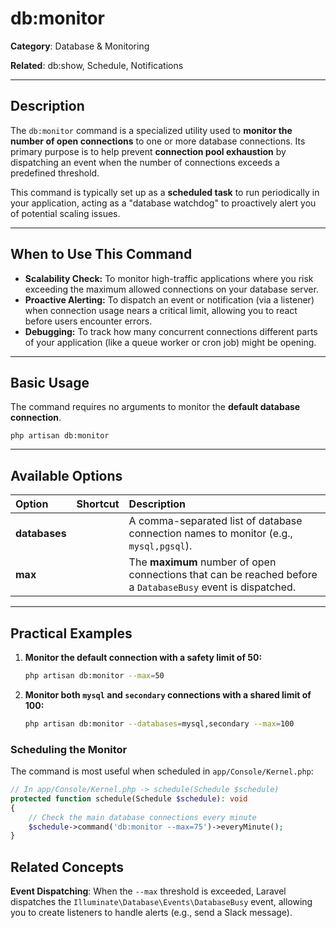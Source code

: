 # db:monitor

**Category**: Database & Monitoring

**Related**: db:show, Schedule, Notifications

---

## Description

The `db:monitor` command is a specialized utility used to **monitor the number of open connections** to one or more database connections. Its primary purpose is to help prevent **connection pool exhaustion** by dispatching an event when the number of connections exceeds a predefined threshold.

This command is typically set up as a **scheduled task** to run periodically in your application, acting as a "database watchdog" to proactively alert you of potential scaling issues.

---

## When to Use This Command

- **Scalability Check:** To monitor high-traffic applications where you risk exceeding the maximum allowed connections on your database server.
- **Proactive Alerting:** To dispatch an event or notification (via a listener) when connection usage nears a critical limit, allowing you to react before users encounter errors.
- **Debugging:** To track how many concurrent connections different parts of your application (like a queue worker or cron job) might be opening.

---

## Basic Usage

The command requires no arguments to monitor the **default database connection**.

`php artisan db:monitor`

---

## Available Options

| Option | Shortcut | Description |
| :--- | :--- | :--- |
| **databases** | | A comma-separated list of database connection names to monitor (e.g., `mysql,pgsql`). |
| **max** | | The **maximum** number of open connections that can be reached before a `DatabaseBusy` event is dispatched. |

---

## Practical Examples

1.  **Monitor the default connection with a safety limit of 50:**
    ```bash
    php artisan db:monitor --max=50
    ```

2.  **Monitor both `mysql` and `secondary` connections with a shared limit of 100:**
    ```bash
    php artisan db:monitor --databases=mysql,secondary --max=100
    ```

### Scheduling the Monitor

The command is most useful when scheduled in `app/Console/Kernel.php`:

```php
// In app/Console/Kernel.php -> schedule(Schedule $schedule)
protected function schedule(Schedule $schedule): void
{
    // Check the main database connections every minute
    $schedule->command('db:monitor --max=75')->everyMinute();
}
```
## Related Concepts

**Event Dispatching**: When the `--max` threshold is exceeded, Laravel dispatches the `Illuminate\Database\Events\DatabaseBusy` event, allowing you to create listeners to handle alerts (e.g., send a Slack message).
